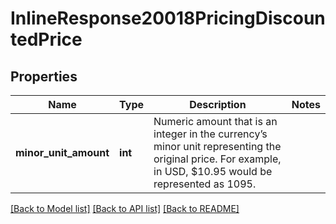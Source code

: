 # InlineResponse20018PricingDiscountedPrice

## Properties
Name | Type | Description | Notes
------------ | ------------- | ------------- | -------------
**minor_unit_amount** | **int** | Numeric amount that is an integer in the currency’s minor unit representing the original price. For example, in USD, $10.95 would be represented as 1095.  | 

[[Back to Model list]](../README.md#documentation-for-models) [[Back to API list]](../README.md#documentation-for-api-endpoints) [[Back to README]](../README.md)

